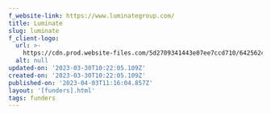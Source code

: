 ```yaml
---
f_website-link: https://www.luminategroup.com/
title: Luminate
slug: luminate
f_client-logo:
  url: >-
    https://cdn.prod.website-files.com/5d2709341443e07ee7ccd710/642562c40b4bbb26c0fd512c_download%20(1).png
  alt: null
updated-on: '2023-03-30T10:22:05.109Z'
created-on: '2023-03-30T10:22:05.109Z'
published-on: '2023-04-03T11:16:04.857Z'
layout: '[funders].html'
tags: funders
---
```



